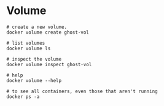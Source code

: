# Volume

```shell
# create a new volume.
docker volume create ghost-vol
```

```shell
# list volumes
docker volume ls
```

```shell
# inspect the volume
docker volume inspect ghost-vol
```

```shell
# help
docker volume --help
```

```shell
# to see all containers, even those that aren't running
docker ps -a 
```